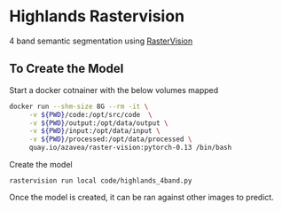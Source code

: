 
# Highlands Rastervision
4 band semantic segmentation using [RasterVision](https://rastervision.io/) 

## To Create the Model
Start a docker cotnainer with the below volumes mapped
```sh
docker run --shm-size 8G --rm -it \
     -v ${PWD}/code:/opt/src/code  \
     -v ${PWD}/output:/opt/data/output \
     -v ${PWD}/input:/opt/data/input \
     -v ${PWD}/processed:/opt/data/processed \
     quay.io/azavea/raster-vision:pytorch-0.13 /bin/bash
```

Create the model
```shell
rastervision run local code/highlands_4band.py
```

Once the model is created, it can be ran against other images to predict. 